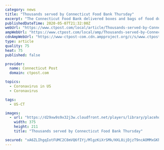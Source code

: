 ```yaml
---
category: news
title: "Thousands served by Connecticut Food Bank Thursday"
excerpt: "The Connecticut Food Bank delivered boxes and bags of food during a mobile distribution at Bass Pro Shops in Bridgeport to families left in need by the pandemic shutdowns, layoffs and grocery shortages."
publishedDateTime: 2020-05-07T21:32:00Z
webUrl: "https://www.ctpost.com/local/article/Thousands-served-by-Connecticut-Food-Bank-Thursday-15254873.php"
ampWebUrl: "https://www.ctpost.com/local/amp/Thousands-served-by-Connecticut-Food-Bank-Thursday-15254873.php"
cdnAmpWebUrl: "https://www-ctpost-com.cdn.ampproject.org/c/s/www.ctpost.com/local/amp/Thousands-served-by-Connecticut-Food-Bank-Thursday-15254873.php"
type: article
quality: 75
heat: 75
published: false

provider:
  name: Connecticut Post
  domain: ctpost.com

topics:
  - Coronavirus in US
  - Coronavirus

tags:
  - US-CT

images:
  - url: "https://d29xw9s9x32j3w.cloudfront.net/players/library/placeholder.png"
    width: 375
    height: 211
    title: "Thousands served by Connecticut Food Bank Thursday"

secured: "xA6ZLIhgqIotFUMC2C8mVQ6fIYj/MlgzKiXrSMk/HXL8ijDjzT9ncAOMMxGKh73di/AoH0XSbhmXFZ+OuFhrNGHlP9dTBmL8kfz+hQ/R+AsRV3TCTAueJZH+rx6Gxj2KAnThLxb6MiJAaqZtsnB/KC9HlKmzb7GaYdEZQQzp34L1LWCBXki9BmkU2JUIyHW0oGXQq88rmiSyr8KJqNC28qAST5yGN/4ZiWCv8w1fnKFxOtZCKTE53UiAA73UvFl7nOCZdZrqMwfiJOUN5AAH8+hBMCWD7asmeS4Mq+Q7E1Y7RM6dRqXSUnCKWAtvjbFP;ktQuI2mvocBOvOSP4bQlTw=="
---
```


